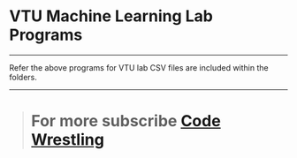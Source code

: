 # VTU Machine Learning Lab Programs
----
Refer the above programs for VTU lab
CSV files are included within the folders.

----

> # For more subscribe [Code Wrestling](https://www.youtube.com/channel/UCjrKUQsHa_72rMPPOZXpgkQ)

